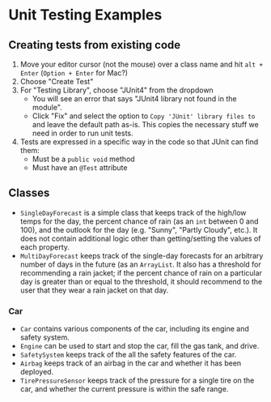# Unit Testing Examples

## Creating tests from existing code

  1. Move your editor cursor (not the mouse) over a class name and hit `alt + Enter` (`Option + Enter` for Mac?)
  2. Choose "Create Test"
  3. For "Testing Library", choose "JUnit4" from the dropdown
     * You will see an error that says "JUnit4 library not found in the module".
     * Click "Fix" and select the option to `Copy 'JUnit' library files to` and leave the default path as-is. This copies the necessary stuff we need in order to run unit tests.
  4. Tests are expressed in a specific way in the code so that JUnit can find them:
     * Must be a `public void` method
     * Must have an `@Test` attribute

## Classes

* `SingleDayForecast` is a simple class that keeps track of the high/low temps for the day, the percent chance of rain (as an `int` between 0 and 100), and the outlook for the day (e.g. "Sunny", "Partly Cloudy", etc.). It does not contain additional logic other than getting/setting the values of each property.
* `MultiDayForecast` keeps track of the single-day forecasts for an arbitrary number of days in the future (as an `ArrayList`. It also has a threshold for recommending a rain jacket; if the percent chance of rain on a particular day is greater than or equal to the threshold, it should recommend to the user that they wear a rain jacket on that day.

### Car

* `Car` contains various components of the car, including its engine and safety system.
* `Engine` can be used to start and stop the car, fill the gas tank, and drive.
* `SafetySystem` keeps track of the all the safety features of the car.
* `Airbag` keeps track of an airbag in the car and whether it has been deployed.
* `TirePressureSensor` keeps track of the pressure for a single tire on the car, and whether the current pressure is within the safe range.
